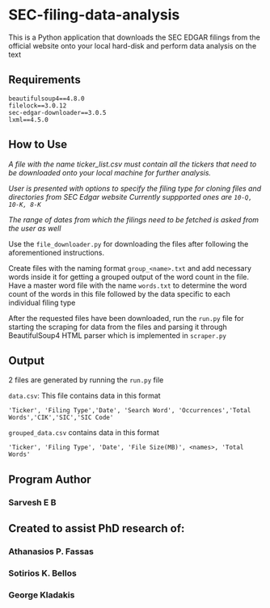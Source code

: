 # SEC-filing-data-analysis
This is a Python application that downloads the SEC EDGAR filings from the official website onto your local hard-disk and perform data analysis on the text

## Requirements
```
beautifulsoup4==4.8.0
filelock==3.0.12
sec-edgar-downloader==3.0.5
lxml==4.5.0
```

## How to Use
<block>
  
*A file with the name ticker_list.csv must contain all the tickers that need to be downloaded onto your local machine for further analysis.*

*User is presented with options to specify the filing type for cloning files and directories from SEC Edgar website*
*Currently suppported ones are `10-Q, 10-K, 8-K`*

*The range of dates from which the filings need to be fetched is asked from the user as well*

Use the `file_downloader.py` for downloading the files after following the aforementioned instructions.

Create files with the naming format `group_<name>.txt` and add necessary words inside it for getting a grouped output of the word count in the file.
Have a master word file with the name `words.txt` to determine the word count of the words in this file followed by the data specific to each individual filing type


After the requested files have been downloaded, run the `run.py` file for starting the scraping for data from the files and parsing it through BeautifulSoup4 HTML parser which is implemented in `scraper.py`
</block>

## Output
2 files are generated by running the `run.py` file

`data.csv`:
<block>
This file contains data in this format
  
`'Ticker', 'Filing Type','Date', 'Search Word', 'Occurrences','Total Words','CIK','SIC','SIC Code'`

`grouped_data.csv` contains data in this format

`'Ticker', 'Filing Type', 'Date', 'File Size(MB)', <names>, 'Total Words'`

## Program Author
### Sarvesh E B

## Created to assist PhD research of:

<block>
  
### Athanasios P. Fassas
### Sotirios K. Bellos
### George Kladakis

</block>




